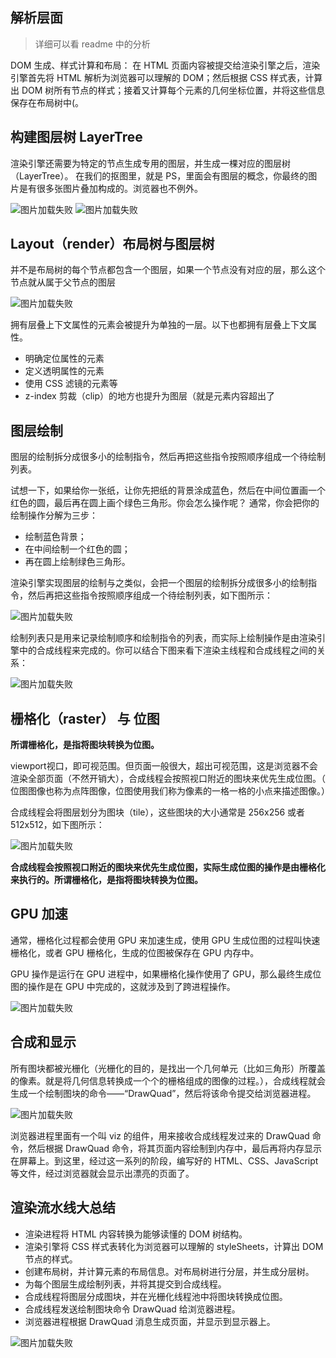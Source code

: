 ## 解析层面

> 详细可以看 readme 中的分析

DOM 生成、样式计算和布局：
在 HTML 页面内容被提交给渲染引擎之后，渲染引擎首先将 HTML 解析为浏览器可以理解的 DOM；然后根据 CSS 样式表，计算出 DOM 树所有节点的样式；接着又计算每个元素的几何坐标位置，并将这些信息保存在布局树中(。

## 构建图层树 LayerTree

渲染引擎还需要为特定的节点生成专用的图层，并生成一棵对应的图层树（LayerTree）。
在我们的抠图里，就是 PS，里面会有图层的概念，你最终的图片是有很多张图片叠加构成的。浏览器也不例外。

![图片加载失败](./img/浏览器图层.png)
![图片加载失败](./img/浏览器图层2.png)

## Layout（render）布局树与图层树


并不是布局树的每个节点都包含一个图层，如果一个节点没有对应的层，那么这个节点就从属于父节点的图层

![图片加载失败](./img/布局树与图层树.png)

拥有层叠上下文属性的元素会被提升为单独的一层。以下也都拥有层叠上下文属性。
 - 明确定位属性的元素
 - 定义透明属性的元素
 - 使用 CSS 滤镜的元素等
 - z-index
剪裁（clip）的地方也提升为图层（就是元素内容超出了

## 图层绘制

图层的绘制拆分成很多小的绘制指令，然后再把这些指令按照顺序组成一个待绘制列表。

试想一下，如果给你一张纸，让你先把纸的背景涂成蓝色，然后在中间位置画一个红色的圆，最后再在圆上画个绿色三角形。你会怎么操作呢？
通常，你会把你的绘制操作分解为三步：

- 绘制蓝色背景；
- 在中间绘制一个红色的圆；
- 再在圆上绘制绿色三角形。
  
渲染引擎实现图层的绘制与之类似，会把一个图层的绘制拆分成很多小的绘制指令，然后再把这些指令按照顺序组成一个待绘制列表，如下图所示：

![图片加载失败](./img/绘制列表.png)

绘制列表只是用来记录绘制顺序和绘制指令的列表，而实际上绘制操作是由渲染引擎中的合成线程来完成的。你可以结合下图来看下渲染主线程和合成线程之间的关系：

![图片加载失败](./img/合成线程.png)

## 栅格化（raster） 与 位图

**所谓栅格化，是指将图块转换为位图。**

viewport视口，即可视范围。但页面一般很大，超出可视范围，这是浏览器不会渲染全部页面（不然开销大），合成线程会按照视口附近的图块来优先生成位图。（ 位图图像也称为点阵图像，位图使用我们称为像素的一格一格的小点来描述图像。）

合成线程会将图层划分为图块（tile），这些图块的大小通常是 256x256 或者 512x512，如下图所示：

![图片加载失败](./img/图块与位图.png)

**合成线程会按照视口附近的图块来优先生成位图，实际生成位图的操作是由栅格化来执行的。所谓栅格化，是指将图块转换为位图。**

## GPU 加速
通常，栅格化过程都会使用 GPU 来加速生成，使用 GPU 生成位图的过程叫快速栅格化，或者 GPU 栅格化，生成的位图被保存在 GPU 内存中。

GPU 操作是运行在 GPU 进程中，如果栅格化操作使用了 GPU，那么最终生成位图的操作是在 GPU 中完成的，这就涉及到了跨进程操作。

![图片加载失败](./img/GPU栅格化.png)

## 合成和显示

所有图块都被光栅化（光栅化的目的，是找出一个几何单元（比如三角形）所覆盖的像素。就是将几何信息转换成一个个的栅格组成的图像的过程。），合成线程就会生成一个绘制图块的命令——“DrawQuad”，然后将该命令提交给浏览器进程。

![图片加载失败](./img/光栅化.png)

浏览器进程里面有一个叫 viz 的组件，用来接收合成线程发过来的 DrawQuad 命令，然后根据 DrawQuad 命令，将其页面内容绘制到内存中，最后再将内存显示在屏幕上。到这里，经过这一系列的阶段，编写好的 HTML、CSS、JavaScript 等文件，经过浏览器就会显示出漂亮的页面了。

## 渲染流水线大总结

- 渲染进程将 HTML 内容转换为能够读懂的 DOM 树结构。
- 渲染引擎将 CSS 样式表转化为浏览器可以理解的 styleSheets，计算出 DOM 节点的样式。
- 创建布局树，并计算元素的布局信息。对布局树进行分层，并生成分层树。
- 为每个图层生成绘制列表，并将其提交到合成线程。
- 合成线程将图层分成图块，并在光栅化线程池中将图块转换成位图。
- 合成线程发送绘制图块命令 DrawQuad 给浏览器进程。
- 浏览器进程根据 DrawQuad 消息生成页面，并显示到显示器上。

![图片加载失败](./img/渲染流程总结.png)